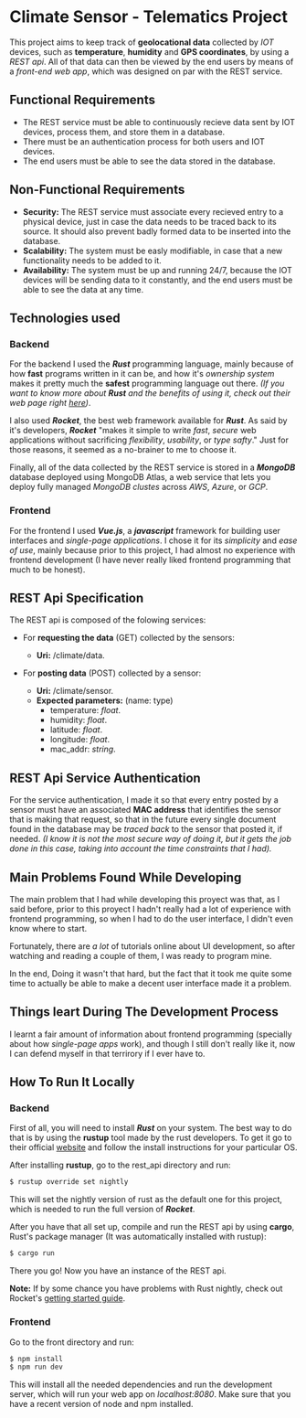 # Climate Sensor - Telematics Project

This project aims to keep track of **geolocational data** collected by
*IOT* devices, such as **temperature**, **humidity** and 
**GPS coordinates**, by using a *REST api*. All of that data can then be
viewed by the end users by means of a *front-end web app*, which was
designed on par with the REST service.

## Functional Requirements
- The REST service must be able to continuously recieve data sent by IOT
  devices, process them, and store them in a database.
- There must be an authentication process for both users and
  IOT devices.
- The end users must be able to see the data stored in the database.

## Non-Functional Requirements
- **Security:** The REST service must associate every recieved entry
  to a physical device, just in case the data needs to be traced back
  to its source. It should also prevent badly formed data to be inserted
  into the database.
- **Scalability:** The system must be easly modifiable, in case that a
  new functionality needs to be added to it.
- **Availability:** The system must be up and running 24/7, because the
  IOT devices will be sending data to it constantly, and the end users
  must be able to see the data at any time.

## Technologies used
### Backend
For the backend I used the ***Rust*** programming language, mainly
because of how **fast** programs written in it can be, and how it's
*ownership system* makes it pretty much the **safest** programming
language out there. *(If you want to know more about ***Rust*** and the
benefits of using it, check out their web page right 
[here](https://www.rust-lang.org/))*.

I also used ***Rocket***, the best web framework available for
***Rust***. As said by it's developers, ***Rocket*** "makes it simple to
write *fast*, *secure* web applications without sacrificing
*flexibility*, *usability*, or *type safty*." Just for those reasons, it
seemed as a no-brainer to me to choose it.

Finally, all of the data collected by the REST service is stored in a
***MongoDB*** database deployed using MongoDB Atlas, a web service that
lets you deploy fully managed *MongoDB clustes* across *AWS*, *Azure*, or
*GCP*. 

### Frontend
For the frontend I used ***Vue.js***, a ***javascript*** framework for
building user interfaces and *single-page applications*. I chose it for
its *simplicity* and *ease of use*, mainly because prior to this
project, I had almost no experience with frontend development (I have
never really liked frontend programming that much to be honest).

## REST Api Specification
The REST api is composed of the folowing services:

- For **requesting the data** (GET) collected by the sensors:
  - **Uri:** /climate/data.

- For **posting data** (POST) collected by a sensor: 
  - **Uri:** /climate/sensor.
  - **Expected parameters:** (name: type)
    - temperature: *float*.
    - humidity: *float*.
    - latitude: *float*.
    - longitude: *float*.
    - mac_addr: *string*.

## REST Api Service Authentication
For the service authentication, I made it so that every entry posted by
a sensor must have an associated **MAC address** that identifies the
sensor that is making that request, so that in the future every single
document found in the database may be *traced back* to the sensor that
posted it, if needed. *(I know it is not the most secure way of doing it,
but it gets the job done in this case, taking into account the time
constraints that I had).*

## Main Problems Found While Developing
The main problem that I had while developing this proyect was that,
as I said before, prior to this proyect I hadn't really had a lot
of experience with frontend programming, so when I had to do the
user interface, I didn't even know where to start.

Fortunately, there are *a lot* of tutorials online about UI development,
so after watching and reading a couple of them, I was ready to program
mine.

In the end, Doing it wasn't that hard, but the fact that it took me quite
some time to actually be able to make a decent user interface made it a
problem.

## Things leart During The Development Process
I learnt a fair amount of information about frontend
programming (specially about how *single-page apps* work), and though I
still don't really like it, now I can defend
myself in that terrirory if I ever have to.

## How To Run It Locally
### Backend
First of all, you will need to install ***Rust*** on your system.
The best way to do that is by using the **rustup** tool made by the rust
developers. To get it go to their official 
[website](https://www.rust-lang.org/tools/install) and follow the
install instructions for your particular OS.

After installing **rustup**, go to the rest_api directory and run: 
```bash
$ rustup override set nightly 
 ```
This will set the nightly version of rust as the default one for this
project, which is needed to run the full version of ***Rocket***.

After you have that all set up, compile and run the REST api by using
**cargo**, Rust's package manager (It was automatically installed with
rustup):
```bash
$ cargo run
```

There you go! Now you have an instance of the REST api.

**Note:** If by some chance you have problems with Rust nightly, check
out Rocket's [getting started guide](https://rocket.rs/v0.4/guide/getting-started/).

### Frontend
Go to the front directory and run:
```bash
$ npm install
$ npm run dev
```
This will install all the needed dependencies and run the development
server, which will run your web app on *localhost:8080*. Make sure that
you have a recent version of node and npm installed.